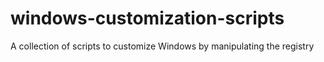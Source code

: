 # windows-customization-scripts
A collection of scripts to customize Windows by manipulating the registry

